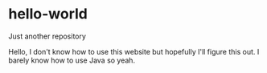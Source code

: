 # hello-world
Just another repository

Hello, I don't know how to use this website but hopefully I'll figure this out.
I barely know how to use Java so yeah. 
